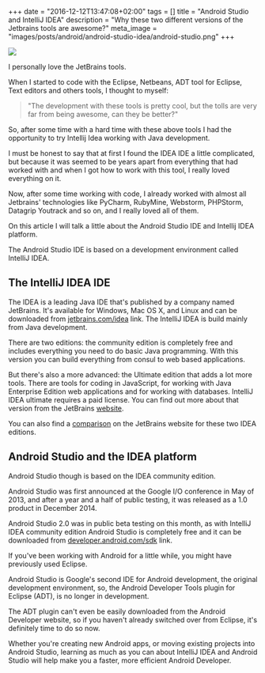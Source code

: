 +++
date = "2016-12-12T13:47:08+02:00"
tags = []
title = "Android Studio and IntelliJ IDEA"
description = "Why these two different versions of the Jetbrains tools are awesome?" 
meta_image = "images/posts/android/android-studio-idea/android-studio.png"
+++

![](/images/posts/android/android-studio-idea/android-studio.png)

I personally love the JetBrains tools. 

When I started to code with the Eclipse, Netbeans, ADT tool for Eclipse, Text editors and others tools, I thought to myself:

> "The development with these tools is pretty cool, but the tolls are very far from being awesome, can they be better?"

So, after some time with a hard time with these above tools I had the opportunity to try Intellij Idea working with Java 
development.
 
I must be honest to say that at first I found the IDEA IDE a little complicated, but because it was seemed to be years apart 
from everything that had worked with and when I got how to work with this tool, I really loved everything on it.

Now, after some time working with code, I already worked with almost all Jetbrains' technologies like PyCharm, RubyMine, 
Webstorm, PHPStorm, Datagrip Youtrack and so on, and I really loved all of them.

On this article I will talk a little about the Android Studio IDE and Intellij IDEA platform.

The Android Studio IDE is based on a development environment called IntelliJ IDEA. 

## The IntelliJ IDEA IDE

The IDEA is a leading Java IDE that's published by a company named JetBrains. It's available for Windows, Mac OS X, and Linux 
and can be downloaded from [jetbrains.com/idea](http://www.jetbrains.com/idea/) link. The IntelliJ IDEA is build mainly from Java development. 

There are two editions: the community edition is completely free and includes everything you need to do basic Java programming.
With this version you can build everything from consul to web based applications.

But there's also a more advanced: the Ultimate edition that adds a lot more tools. 
There are tools for coding in JavaScript, for working with Java Enterprise Edition web applications and for working with databases. 
IntelliJ IDEA ultimate requires a paid license. You can find out more about that version from the JetBrains 
[website](http://www.jetbrains.com/).

You can also find a [comparison](https://www.jetbrains.com/idea/features/editions_comparison_matrix.html) 
on the JetBrains website for these two IDEA editions.

## Android Studio and the IDEA platform

Android Studio though is based on the IDEA community edition.

Android Studio was first announced at the Google I/O conference in May of 2013, and after a year and a half of public testing,
it was released as a 1.0 product in December 2014. 

Android Studio 2.0 was in public beta testing on this month, as with IntelliJ IDEA community edition 
Android Studio is completely free and it can be downloaded from 
[developer.android.com/sdk](https://developer.android.com/studio/index.html) link.

If you've been working with Android for a little while, you might have previously used Eclipse.

Android Studio is Google's second IDE for Android development, the original development environment, so, the Android Developer 
Tools plugin for Eclipse (ADT), is no longer in development. 

The ADT plugin  can't even be easily downloaded from the Android Developer website, so if you haven't already switched over from Eclipse, 
it's definitely time to do so now. 

Whether you're creating new Android apps, or moving existing projects into Android Studio,
learning as much as you can about IntelliJ IDEA and Android Studio will help make you a faster, more efficient Android Developer.



